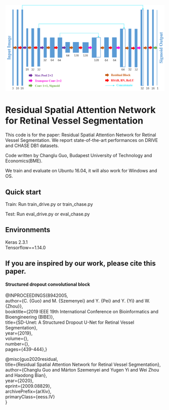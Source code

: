 ![](1.png?raw=true "RSAN")
# Residual Spatial Attention Network for Retinal Vessel Segmentation
This code is for the paper: Residual Spatial Attention Network for Retinal Vessel Segmentation. We report state-of-the-art performances on DRIVE and CHASE DB1 datasets.

Code written by Changlu Guo, Budapest University of Technology and Economics(BME).


We train and evaluate on Ubuntu 16.04, it will also work for Windows and OS.

## Quick start 

Train:
Run train_drive.py or train_chase.py

Test:
Run eval_drive.py or eval_chase.py


## Environments
Keras 2.3.1  <br>
Tensorflow==1.14.0 <br>


## If you are inspired by our work, please cite this paper.

#### Structured dropout convolutional block
@INPROCEEDINGS{8942005,  <br>
author={C. {Guo} and M. {Szemenyei} and Y. {Pei} and Y. {Yi} and W. {Zhou}}, <br> 
booktitle={2019 IEEE 19th International Conference on Bioinformatics and Bioengineering (BIBE)},   <br>
title={SD-Unet: A Structured Dropout U-Net for Retinal Vessel Segmentation},   <br>
year={2019},  <br>
volume={},  <br>
number={},  <br>
pages={439-444},}<br>

@misc{guo2020residual, <br>
    title={Residual Spatial Attention Network for Retinal Vessel Segmentation}, <br>
    author={Changlu Guo and Márton Szemenyei and Yugen Yi and Wei Zhou and Haodong Bian}, <br>
    year={2020}, <br>
    eprint={2009.08829}, <br>
    archivePrefix={arXiv}, <br>
    primaryClass={eess.IV} <br>
}

